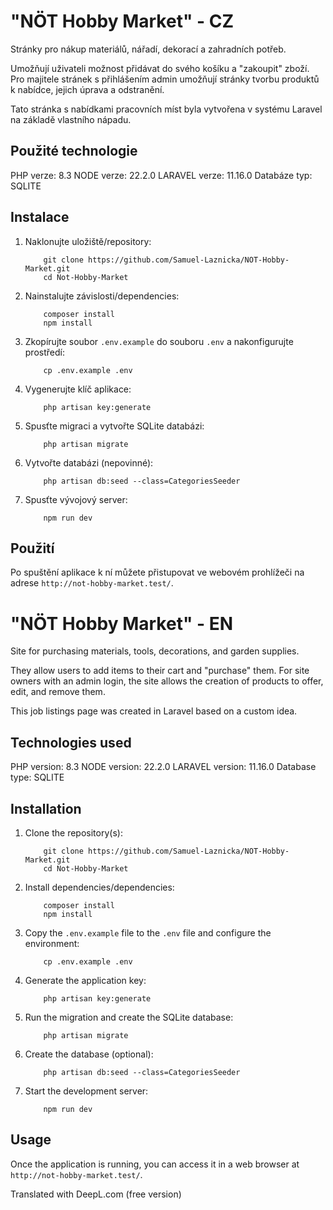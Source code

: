 # "NÖT Hobby Market" - CZ
Stránky pro nákup materiálů, nářadí, dekorací a zahradních potřeb. 

Umožňují uživateli možnost přidávat do svého košíku a "zakoupit" zboží. Pro majitele stránek s přihlášením admin umožňují stránky tvorbu produktů k nabídce, jejich úprava a odstranění.

Tato stránka s nabídkami pracovních míst byla vytvořena v systému Laravel na základě vlastního nápadu.

## Použité technologie

PHP verze: 8.3
NODE verze: 22.2.0
LARAVEL verze: 11.16.0
Databáze typ: SQLITE

## Instalace

1. Naklonujte uložiště/repository:
    ```
        git clone https://github.com/Samuel-Laznicka/NOT-Hobby-Market.git
        cd Not-Hobby-Market
    ```

2. Nainstalujte závislosti/dependencies:
    ```
        composer install
        npm install
    ```

3. Zkopírujte soubor `.env.example` do souboru `.env` a nakonfigurujte prostředí:
    ```
        cp .env.example .env
    ```

4. Vygenerujte klíč aplikace:
    ```
        php artisan key:generate
    ```

5. Spusťte migraci a vytvořte SQLite databázi:
    ```
        php artisan migrate
    ```

6. Vytvořte databázi (nepovinné):
    ```
        php artisan db:seed --class=CategoriesSeeder
    ```

7. Spusťte vývojový server:
    ```
        npm run dev
    ```

## Použití

Po spuštění aplikace k ní můžete přistupovat ve webovém prohlížeči na adrese `http://not-hobby-market.test/`.




# "NÖT Hobby Market" - EN
Site for purchasing materials, tools, decorations, and garden supplies. 

They allow users to add items to their cart and "purchase" them. For site owners with an admin login, the site allows the creation of products to offer, edit, and remove them.

This job listings page was created in Laravel based on a custom idea.

## Technologies used

PHP version: 8.3
NODE version: 22.2.0
LARAVEL version: 11.16.0
Database type: SQLITE

## Installation

1. Clone the repository(s):
    ```
        git clone https://github.com/Samuel-Laznicka/NOT-Hobby-Market.git
        cd Not-Hobby-Market
    ```

2. Install dependencies/dependencies:
    ```
        composer install
        npm install
    ```

3. Copy the `.env.example` file to the `.env` file and configure the environment:
    ```
        cp .env.example .env
    ```

4. Generate the application key:
    ```
        php artisan key:generate
    ```

5. Run the migration and create the SQLite database:
    ```
        php artisan migrate
    ```

6. Create the database (optional):
    ```
        php artisan db:seed --class=CategoriesSeeder
    ```

7. Start the development server:
    ```
        npm run dev
    ```

## Usage

Once the application is running, you can access it in a web browser at `http://not-hobby-market.test/`.

Translated with DeepL.com (free version)
